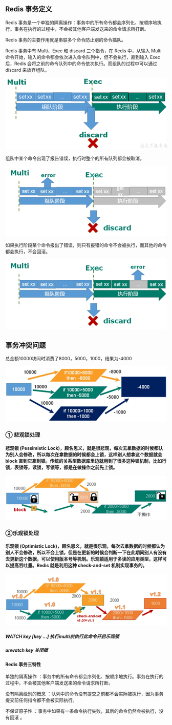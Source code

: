 ## Redis 事务定义

Redis 事务是一个单独的隔离操作：事务中的所有命令都会序列化、按顺序地执行。事务在执行的过程中，不会被其他客户端发送来的命令请求所打断。

Redis 事务的主要作用就是串联多个命令防止别的命令插队。

Redis 事务中有 Multi、Exec 和 discard 三个指令，在 Redis 中，从输入 Multi 命令开始，输入的命令都会依次进入命令队列中，但不会执行，直到输入 Exec 后，Redis 会将之前的命令队列中的命令依次执行。而组队的过程中可以通过 discard 来放弃组队。

![img.png](img.png)

组队中某个命令出现了报告错误，执行时整个的所有队列都会被取消。

![img_1.png](img_1.png)

如果执行阶段某个命令报出了错误，则只有报错的命令不会被执行，而其他的命令都会执行，不会回滚。

![img_2.png](img_2.png)

## 事务冲突问题

总金额10000块同时消费了8000，5000，1000，结果为-4000

![img_3.png](img_3.png)

### ① 悲观锁处理

#### 悲观锁 (Pessimistic Lock)，顾名思义，就是很悲观，每次去拿数据的时候都认为别人会修改，所以每次在拿数据的时候都会上锁，这样别人想拿这个数据就会 block 直到它拿到锁。传统的关系型数据库里边就用到了很多这种锁机制，比如行锁，表锁等，读锁，写锁等，都是在做操作之前先上锁。

![img_4.png](img_4.png)

### ②乐观锁处理

#### 乐观锁 (Optimistic Lock)，顾名思义，就是很乐观，每次去拿数据的时候都认为别人不会修改，所以不会上锁，但是在更新的时候会判断一下在此期间别人有没有去更新这个数据，可以使用版本号等机制。乐观锁适用于多读的应用类型，这样可以提高吞吐量。Redis 就是利用这种 check-and-set 机制实现事务的。

![img_5.png](img_5.png)

##### WATCH key [key …]    执行multi前执行此命令开启乐观锁

##### unwatch key          关闭锁

#### Redis 事务三特性

单独的隔离操作 ：事务中的所有命令都会序列化、按顺序地执行。事务在执行的过程中，不会被其他客户端发送来的命令请求所打断。

没有隔离级别的概念 ：队列中的命令没有提交之前都不会实际被执行，因为事务提交前任何指令都不会被实际执行。

不保证原子性 ：事务中如果有一条命令执行失败，其后的命令仍然会被执行，没有回滚 。
